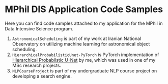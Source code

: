 # MPhil DIS Application Code Samples
Here you can find code samples attached to my application for the MPhil in Data Intensive Science program.

1. `AstronomicalScheduling` is part of my work at Iranian National Observatory on utilizing machine learning for astronomical object scheduling.
1. `HierarchicalProbabilisticUnet-PyTorch` is PyTorch implementation of [Hierarchical Probabilstic U-Net](https://github.com/deepmind/deepmind-research/tree/master/hierarchical_probabilistic_unet) by me, which was used in one of my MSc research projects.
1. `NLPCourseProject` is part of my undergraduate NLP course project on developing a search engine.

